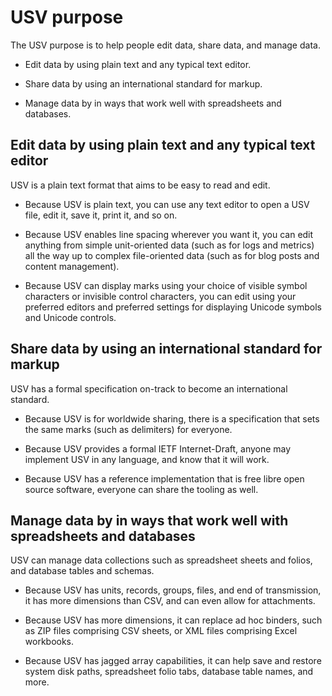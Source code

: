 # USV purpose

The USV purpose is to help people edit data, share data, and manage data.

* Edit data by using plain text and any typical text editor.

* Share data by using an international standard for markup.

* Manage data by in ways that work well with spreadsheets and databases.

## Edit data by using plain text and any typical text editor

USV is a plain text format that aims to be easy to read and edit.

* Because USV is plain text, you can use any text editor to open a USV file, edit it, save it, print it, and so on.

* Because USV enables line spacing wherever you want it, you can edit anything from simple unit-oriented data (such as for logs and metrics) all the way up to complex file-oriented data (such as for blog posts and content management).

* Because USV can display marks using your choice of visible symbol characters or invisible control characters, you can edit using your preferred editors and preferred settings for displaying Unicode symbols and Unicode controls.

## Share data by using an international standard for markup

USV has a formal specification on-track to become an international standard.

* Because USV is for worldwide sharing, there is a specification that sets the same marks (such as delimiters) for everyone.

* Because USV provides a formal IETF Internet-Draft, anyone may implement USV in any language, and know that it will work.

* Because USV has a reference implementation that is free libre open source software, everyone can share the tooling as well.

## Manage data by in ways that work well with spreadsheets and databases

USV can manage data collections such as spreadsheet sheets and folios, and database tables and schemas.

* Because USV has units, records, groups, files, and end of transmission, it has more dimensions than CSV, and can even allow for attachments.

* Because USV has more dimensions, it can replace ad hoc binders, such as ZIP files comprising CSV sheets, or XML files comprising Excel workbooks.

* Because USV has jagged array capabilities, it can help save and restore system disk paths, spreadsheet folio tabs, database table names, and more.
